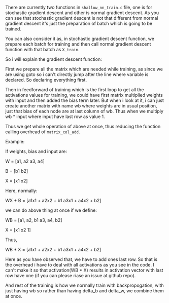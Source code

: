 There are currently two functions in `shallow_nn_train.c` file, one is for stochastic
gradient descent and other is normal gradient descent. As you can see that stochastic
gradient descent is not that different from normal gradient descent it's just the
preparation of batch which is going to be trained.

You can also consider it as, in stochastic gradient descent function, we prepare each
batch for training and then call normal gradient descent function with that batch as
`X_train`.

So i will explain the gradient descent function:

First we prepare all the matrix which are needed while training, as since we are using
goto so i can't directly jump after the line where variable is declared. So declaring
everything first.

Then in feedforward of training which is the first loop to get all the activations values
for training, we could have first matrix multiplied weights with input and then added the
bias term later. But when i look at it, i can just create another matrix with name wb
where weights are in usual position, just that bias of each node are at last column of wb.
Thus when we multiply wb * input where input have last row as value 1.

Thus we get whole operation of above at once, thus reducing the function calling overhead
of `matrix_col_add`.

Example:

If weights, bias and input are:

W = [a1, a2
     a3, a4]

B = [b1
     b2]

X = [x1
     x2]

Here, normally:

WX + B = [a1x1 + a2x2 + b1
          a3x1 + a4x2 + b2]

we can do above thing at once if we define:

WB = [a1, a2, b1
      a3, a4, b2]

X = [x1
     x2
     1]

Thus,

WB * X = [a1x1 + a2x2 + b1
          a3x1 + a4x2 + b2]

Here as you have observed that, we have to add ones last row. So that is the overhead i
have to deal with all activations as you see in the code. I can't make it so that
activation(WB * X) results in activation vector with last row have one (if you can please
riase an issue at github repo).

And rest of the training is how we normally train with backpropogation, with just having
wb so rather than having delta_b and delta_w, we combine them at once.

